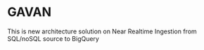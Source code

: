# GAVAN
This is new architecture solution on Near Realtime Ingestion from SQL/noSQL source to BigQuery
